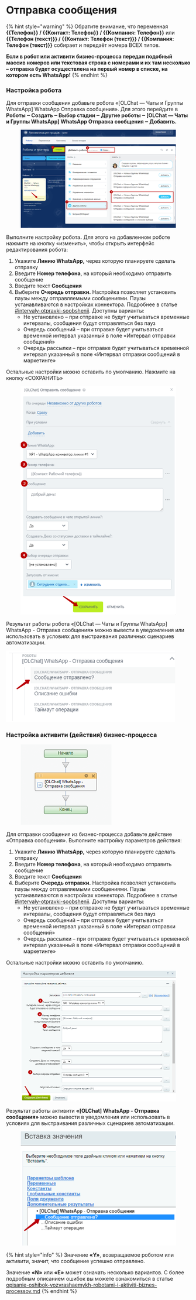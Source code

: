 # Отправка сообщения

{% hint style="warning" %}
Обратите внимание, что переменная **\{{Телефон\}} / \{{Контакт: Телефон\}} / \{{Компания: Телефон\}}** или **\{{Телефон (текст)\}} / \{{Контакт: Телефон (текст)\}} / \{{Компания: Телефон (текст)\}}** собирает и передаёт номера ВСЕХ типов.

**Если в робот или активити бизнес-процесса передан подобный массив номеров или текстовая строка с номерами и их там несколько – отправка будет осуществлена на первый номер в списке, на котором есть WhatsApp!**
{% endhint %}

### Настройка робота

Для отправки сообщения добавьте робота «\[OLChat — Чаты и Группы WhatsApp] WhatsApp Отправка сообщения». Для этого перейдите в **Роботы ‒ Создать ‒ Выбор стадии ‒ Другие роботы ‒ \[OLChat — Чаты и Группы WhatsApp] WhatsApp Отправка сообщения ‒ Добавить.**

<figure><img src="../../.gitbook/assets/image (363).png" alt=""><figcaption></figcaption></figure>

Выполните настройку робот&#x430;**.** Для этого на добавленном роботе нажмите на кнопку «изменить», чтобы открыть интерфейс редактирования робота:

1. Укажите **Линию WhatsApp,** через которую планируете сделать отправку
2. Введите **Номер телефона**, на который необходимо отправить сообщение
3. Введите текст **Сообщения**
4. Выберите **Очередь отправки.** Настройка позволяет установить паузы между отправляемыми сообщениями. Паузы устанавливаются в настройках коннектора. Подробнее в статье [#intervaly-otpravki-soobshenii](../../ustanovka-i-nastroika/interfeisy-prilozheniya/opisanie-nastroek-konnektora.md#intervaly-otpravki-soobshenii "mention"). Доступны варианты:
   * Не установлено – при отправке не будут учитываться временные интервалы, сообщения будут отправляться без пауз
   * Очередь сообщений – при отправке будет учитываться временной интервал указанный в поле «Интервал отправки сообщений»
   * Очередь рассылки – при отправке будет учитываться временной интервал указанный в поле «Интервал отправки сообщений в маркетинге»

Остальные настройки можно оставить по умолчанию. Нажмите на кнопку «СОХРАНИТЬ»

<figure><img src="../../.gitbook/assets/image (1099).png" alt=""><figcaption></figcaption></figure>

Результат работы робота «\[OLChat — Чаты и Группы WhatsApp] WhatsApp - Отправка сообщени&#x44F;**»** можно вывести в уведомления или использовать в условиях для выстраивания различных сценариев автоматизации.

![](<../../.gitbook/assets/image (526).png>)

### Настройка активити (действия) бизнес-процесса

<figure><img src="../../.gitbook/assets/image (985).png" alt=""><figcaption></figcaption></figure>

Для отправки сообщения из бизнес-процесса добавьте действие «Отправка сообщения». Выполните настройку параметров действия:

1. Укажите **Линию WhatsApp,** через которую планируете сделать отправку
2. Введите **Номер телефона**, на который необходимо отправить сообщение
3. Введите текст **Сообщения**
4. Выберите **Очередь отправки.** Настройка позволяет установить паузы между отправляемыми сообщениями. Паузы устанавливаются в настройках коннектора. Подробнее в статье [#intervaly-otpravki-soobshenii](../../ustanovka-i-nastroika/interfeisy-prilozheniya/opisanie-nastroek-konnektora.md#intervaly-otpravki-soobshenii "mention"). Доступны варианты:
   * Не установлено – при отправке не будут учитываться временные интервалы, сообщения будут отправляться без пауз
   * Очередь сообщений – при отправке будет учитываться временной интервал указанный в поле «Интервал отправки сообщений»
   * Очередь рассылки – при отправке будет учитываться временной интервал указанный в поле «Интервал отправки сообщений в маркетинге»

Остальные настройки можно оставить по умолчанию.

<figure><img src="../../.gitbook/assets/image (1101).png" alt=""><figcaption></figcaption></figure>

Результат работы активити **«\[OLChat] WhatsApp - Отправка сообщения»** можно вывести в уведомления или использовать в условиях для выстраивания различных сценариев автоматизации.

<figure><img src="../../.gitbook/assets/image (987).png" alt=""><figcaption></figcaption></figure>

{% hint style="info" %}
Значение **«Y»**, возвращаемое роботом или активити, значит, что сообщение успешно отправлено.

Значение **«N»** или **«E»** может означать несколько вариантов. С более подробным описанием ошибок вы можете ознакомиться в статье [opisanie-oshibok-vozvrashaemykh-robotami-i-aktiviti-biznes-processov.md](../otladka-i-poisk-oshibok/opisanie-oshibok-vozvrashaemykh-robotami-i-aktiviti-biznes-processov.md "mention")
{% endhint %}
